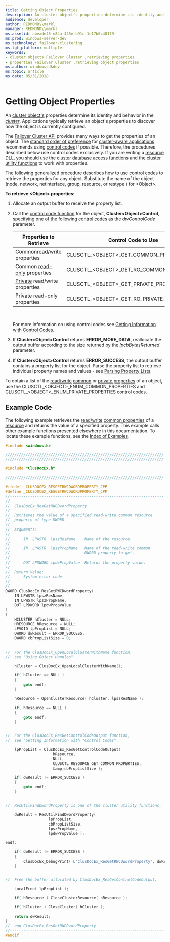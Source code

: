 ```yaml
---
title: Getting Object Properties
description: An cluster object's properties determine its identity and behavior in the cluster. Applications typically retrieve an object's properties to discover how the object is currently configured.
audience: developer
author: REDMOND\\markl
manager: REDMOND\\markl
ms.assetid: abeade46-e84a-445e-b91c-1e17b6c48179
ms.prod: windows-server-dev
ms.technology: failover-clustering
ms.tgt_platform: multiple
keywords:
- cluster objects Failover Cluster ,retrieving properties
- properties Failover Cluster ,retrieving object properties
ms.author: windowssdkdev
ms.topic: article
ms.date: 05/31/2018
---
```


# Getting Object Properties

An [cluster object's](cluster-objects.md) properties determine its identity and behavior in the [*cluster*](https://www.bing.com/search?q=*cluster*). Applications typically retrieve an object's properties to discover how the object is currently configured.

The [Failover Cluster API](the-server-cluster-api.md) provides many ways to get the properties of an object. The [standard order of preference](standard-order-of-preference.md) for [cluster-aware applications](cluster-aware-applications.md) recommends using [control codes](about-control-codes.md) if possible. Therefore, the procedures described below use control codes exclusively. If you are writing a [resource DLL](resource-dlls.md), you should use the [cluster database access functions](cluster-database-access-functions.md) and the [cluster utility functions](cluster-utility-functions.md) to work with properties.

The following generalized procedure describes how to use control codes to retrieve the properties for any object. Substitute the name of the object (node, network, netinterface, group, resource, or restype ) for &lt;Object&gt;.

**To retrieve &lt;Object&gt; properties:**

1.  Allocate an output buffer to receive the property list.
2.  Call the [control code function](control-code-functions.md) for the object, **Cluster&lt;Object&gt;Control**, specifying one of the following [control codes](control-codes.md) as the *dwControlCode* parameter.

    

    | Properties to Retrieve                                                            | Control Code to Use                                   |
    |-----------------------------------------------------------------------------------|-------------------------------------------------------|
    | [Common](common-properties.md)[read/write](read-write-properties.md) properties | CLUSCTL\_&lt;OBJECT&gt;\_GET\_COMMON\_PROPERTIES      |
    | Common [read-only](read-only-properties.md) properties                           | CLUSCTL\_&lt;OBJECT&gt;\_GET\_RO\_COMMON\_PROPERTIES  |
    | [Private](private-properties.md) read/write properties                           | CLUSCTL\_&lt;OBJECT&gt;\_GET\_PRIVATE\_PROPERTIES     |
    | Private read-only properties                                                      | CLUSCTL\_&lt;OBJECT&gt;\_GET\_RO\_PRIVATE\_PROPERTIES |

    

     

    For more information on using control codes see [Getting Information with Control Codes](getting-information-with-control-codes.md).

3.  If **Cluster&lt;Object&gt;Control** returns **ERROR\_MORE\_DATA**, reallocate the output buffer according to the size returned by the *lpcbBytesReturned* parameter.
4.  If **Cluster&lt;Object&gt;Control** returns **ERROR\_SUCCESS**, the output buffer contains a property list for the object. Parse the property list to retrieve individual property names and values - see [Parsing Property Lists](parsing-property-lists.md).

To obtain a list of the [read/write](read-write-properties.md) [common](common-properties.md) or [private properties](private-properties.md) of an object, use the CLUSCTL\_&lt;OBJECT&gt;\_ENUM\_COMMON\_PROPERTIES and CLUSCTL\_&lt;OBJECT&gt;\_ENUM\_PRIVATE\_PROPERTIES control codes.

## Example Code

The following example retrieves the [read/write](read-write-properties.md) [common properties](common-properties.md) of a [resource](resources.md) and returns the value of a specified property. This example calls other example functions presented elsewhere in this documentation. To locate these example functions, see the [Index of Examples](index-of-examples.md).


```C++
#include <windows.h>

//////////////////////////////////////////////////////////////////////
//////////////////////////////////////////////////////////////////////

#include "ClusDocEx.h"

//////////////////////////////////////////////////////////////////////

#ifndef _CLUSDOCEX_RESGETRWCDWORDPROPERTY_CPP
#define _CLUSDOCEX_RESGETRWCDWORDPROPERTY_CPP
//--------------------------------------------------------------------
//
//  ClusDocEx_ResGetRWCDwordProperty
//
//  Retrieves the value of a specified read-write common resource
//  property of type DWORD.
//
//  Arguments:
//
//      IN  LPWSTR  lpszResName    Name of the resource.
//
//      IN  LPWSTR  lpszPropName   Name of the read-write common 
//                                 DWORD property to get.
//
//      OUT LPDWORD lpdwPropValue  Returns the property value.
//
//  Return Value:
//      System error code
//  
//--------------------------------------------------------------------
DWORD ClusDocEx_ResGetRWCDwordProperty(
    IN LPWSTR lpszResName, 
    IN LPWSTR lpszPropName,
    OUT LPDWORD lpdwPropValue
)
{
    HCLUSTER hCluster = NULL;
    HRESOURCE hResource = NULL;
    LPVOID lpPropList = NULL;
    DWORD dwResult = ERROR_SUCCESS; 
    DWORD cbPropListSize = 0;
        

//  For the ClusDocEx_OpenLocalClusterWithName function, 
//  see "Using Object Handles".

    hCluster = ClusDocEx_OpenLocalClusterWithName();

    if( hCluster == NULL )
    {
        goto endf;
    }

    hResource = OpenClusterResource( hCluster, lpszResName );

    if( hResource == NULL )
    {
        goto endf;
    }


//  For the ClusDocEx_ResGetControlCodeOutput function, 
//  see "Getting Information with "Control Codes".

    lpPropList = ClusDocEx_ResGetControlCodeOutput(
                     hResource,
                     NULL,
                     CLUSCTL_RESOURCE_GET_COMMON_PROPERTIES,
                     &amp;cbPropListSize );

    if( dwResult != ERROR_SUCCESS )
    {
        goto endf;
    }


//  ResUtilFindDwordProperty is one of the cluster utility functions.

    dwResult = ResUtilFindDwordProperty(
                   lpPropList,
                   cbPropListSize,
                   lpszPropName,
                   lpdwPropValue );

endf:

    if( dwResult != ERROR_SUCCESS )
    {
        ClusDocEx_DebugPrint( L"ClusDocEx_ResGetRWCDwordProperty", dwResult );
    }


//  Free the buffer allocated by ClusDocEx_ResGetControlCodeOutput.

    LocalFree( lpPropList );

    if( hResource ) CloseClusterResource( hResource );

    if( hCluster ) CloseCluster( hCluster );

    return dwResult;
}
//  end ClusDocEx_ResGetRWCDwordProperty
//--------------------------------------------------------------------
#endif
```



 

 




